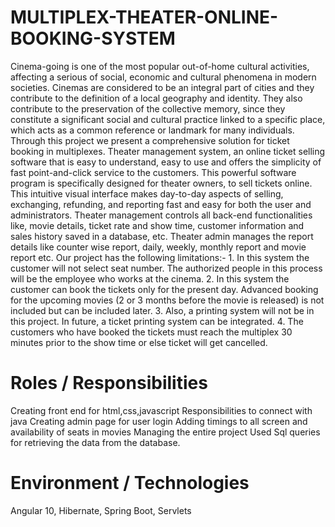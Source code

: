 # MULTIPLEX-THEATER-ONLINE-BOOKING-SYSTEM
Cinema-going is one of the most popular out-of-home cultural activities, affecting a serious of social, economic and cultural phenomena in modern societies. Cinemas are considered to be an integral part of cities and they contribute to the definition of a local geography and identity. They also contribute to the preservation of the collective memory, since they constitute a significant social and cultural practice linked to a specific place, which acts as a common reference or landmark for many individuals. Through this project we present a comprehensive solution for ticket booking in multiplexes. Theater management system, an online ticket selling software that is easy to understand, easy to use and offers the simplicity of fast point-and-click service to the customers. This powerful software program is specifically designed for theater owners, to sell tickets online. This intuitive visual interface makes day-to-day aspects of selling, exchanging, refunding, and reporting fast and easy for both the user and administrators. Theater management controls all back-end functionalities like, movie details, ticket rate and show time, customer information and sales history saved in a database, etc. Theater admin manages the report details like counter wise report, daily, weekly, monthly report and movie report etc. Our project has the following limitations:- 1. In this system the customer will not select seat number. The authorized people in this process will be the employee who works at the cinema. 2. In this system the customer can book the tickets only for the present day. Advanced booking for the upcoming movies (2 or 3 months before the movie is released) is not included but can be included later. 3. Also, a printing system will not be in this project. In future, a ticket printing system can be integrated. 4. The customers who have booked the tickets must reach the multiplex 30 minutes prior to the show time or else ticket will get cancelled.
# Roles / Responsibilities 
Creating front end for html,css,javascript
Responsibilities to connect with java
Creating admin page for user login
Adding timings to all screen and availability of seats in movies 
Managing the entire project
Used Sql queries for retrieving the data from the database.
# Environment / Technologies 
Angular 10, Hibernate, Spring Boot, Servlets
